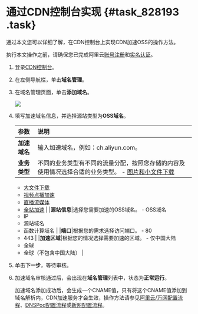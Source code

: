 # 通过CDN控制台实现 {#task_828193 .task}

通过本文您可以详细了解，在CDN控制台上实现CDN加速OSS的操作方法。

执行本文操作之前，请确保您已完成阿里云[账号注册](https://account.aliyun.com/register/register.htm)和[实名认证](https://account.console.aliyun.com/#/auth/home)。

1.  登录[CDN控制台](https://cdn.console.aliyun.com)。
2.  在左侧导航栏，单击**域名管理**。
3.  在域名管理页面，单击**添加域名**。 

    ![](http://static-aliyun-doc.oss-cn-hangzhou.aliyuncs.com/assets/img/545079/156750090357074_zh-CN.png)

4.  填写加速域名信息，并选择源站类型为**OSS域名**。 

    |参数|说明|
    |:-|:-|
    |**加速域名**|输入加速域名，例如：ch.aliyun.com。|
    |**业务类型**|不同的业务类型有不同的流量分配，按照您存储的内容及使用情况选择合适的业务类型。     -   [图片和小文件下载](cn.zh-CN/产品简介/应用场景/图片小文件.md#)
    -   [大文件下载](cn.zh-CN/产品简介/应用场景/图片小文件.md#)
    -   [视频点播加速](cn.zh-CN/产品简介/应用场景/视音频点播.md#)
    -   [直播流媒体](../cn.zh-CN/产品简介/应用场景/直播流媒体.md#)
    -   [全站加速](../cn.zh-CN/产品简介/应用场景/全站加速.md#)
 |
    |**源站信息**|选择您需要加速的OSS域名。     -   OSS域名
    -   IP
    -   源站域名
    -   函数计算域名
 |
    |**端口**|根据您的需求选择访问端口。     -   80
    -   443
 |
    |**加速区域**|根据您的情况选择需要加速的区域。     -   仅中国大陆
    -   全球
    -   全球（不包含中国大陆）
 |

5.  单击**下一步**，等待审核。
6.  加速域名审核通过后，会出现在**域名管理**列表中，状态为**正常运行**。 

    加速域名添加成功后，会生成一个CNAME值，只有将这个CNAME值添加到域名解析内，CDN加速服务才会生效，操作方法请参见[阿里云/万网配置流程](../cn.zh-CN/快速入门/配置CNAME/阿里云__万网配置流程.md#)、[DNSPod配置流程](../cn.zh-CN/快速入门/配置CNAME/DNSPod配置流程.md#)或[新网配置流程](../cn.zh-CN/快速入门/配置CNAME/新网配置流程.md#)。


